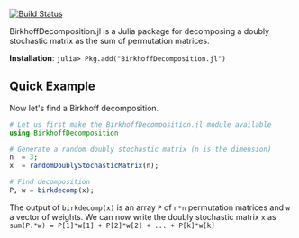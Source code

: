 [![Build Status](https://travis-ci.com/vvalls/BirkhoffDecomposition.jl.svg?token=wfxaqfDxVdXnz8s4hjc3&branch=master)](https://travis-ci.com/vvalls/BirkhoffDecomposition.jl)

BirkhoffDecomposition.jl is a Julia package for decomposing a doubly stochastic matrix as the sum of permutation matrices. 

**Installation**: `julia> Pkg.add("BirkhoffDecomposition.jl")`

## Quick Example

Now let's find a Birkhoff decomposition.
```julia
# Let us first make the BirkhoffDecomposition.jl module available
using BirkhoffDecomposition

# Generate a random doubly stochastic matrix (n is the dimension)
n  = 3;             
x  = randomDoublyStochasticMatrix(n);

# Find decomposition
P, w = birkdecomp(x);
```
The output of ``birkdecomp(x)`` is an array ``P`` of ``n*n`` permutation matrices and ``w`` a vector of weights. We can now write the doubly stochastic matrix ``x`` as
``
sum(P.*w) = P[1]*w[1] + P[2]*w[2] + ... + P[k]*w[k]
``

